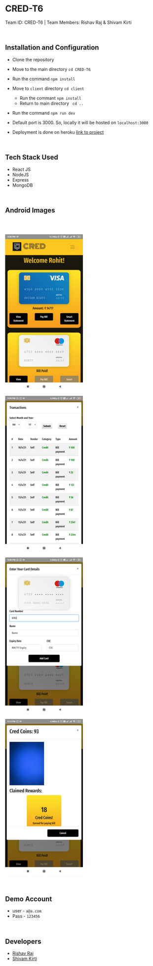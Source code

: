 # CRED-T6

Team ID: CRED-T6 | Team Members: Rishav Raj &amp; Shivam Kirti

<br />

## Installation and Configuration

- Clone the repository

- Move to the main directory `cd CRED-T6`

- Run the command `npm install`

- Move to `client` directory `cd client`
    - Run the commant `npm install`
    - Return to main directory ` cd ..`

- Run the command `npm run dev`

- Default port is 3000. So, locally it will be hosted on `localhost:3000`

-  Deployment is done on heroku [link to project](https://blooming-basin-62987.herokuapp.com/)

<br />

## Tech Stack Used

- React JS
- NodeJS
- Express
- MongoDB

<br />

## Android Images

<br />

<code> <img src=".\Android\Images\HomeScreen.jpeg" alt="Home Screen" width=50% height=50%></code>

<code><img src=".\Android\Images\Statement.jpeg" alt="Statement" width=50% height=50%></code>

<code><img src=".\Android\Images\AddCard.jpeg" alt="Add Card" width=50% height=50%></code>

<code><img src=".\Android\Images\Rewards.jpeg" alt="Rewards" width=50% height=50%></code>

<br />

## Demo Account

 - user - `a@a.com`
 - Pass - `123456`

<br />

## Developers

- [Rishav Raj](https://github.com/rishav139)
- [Shivam Kirti](https://github.com/shivam0504)


